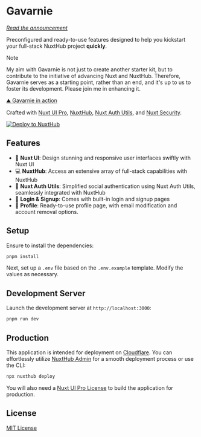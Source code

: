 # Gavarnie

_[Read the announcement](https://soubiran.dev/posts/introducing-gavarnie-launch-your-saas-with-nuxt-and-assurance)_

Preconfigured and ready-to-use features designed to help you kickstart your full-stack NuxtHub project **quickly**.

> [!NOTE]
> My aim with Gavarnie is not just to create another starter kit, but to contribute to the initiative of advancing Nuxt and NuxtHub.
> Therefore, Gavarnie serves as a starting point, rather than an end, and it's up to us to foster its development. Please join me in enhancing it.

[⛰️ Gavarnie in action](https://gavarnie.barbapapazes.dev)

Crafted with [Nuxt UI Pro](https://ui.nuxt.com/pro), [NuxtHub](https://hub.nuxt.com), [Nuxt Auth Utils](https://github.com/atinux/nuxt-auth-utils), and [Nuxt Security](https://nuxt.com/modules/security).

[![Deploy to NuxtHub](https://hub.nuxt.com/button.svg)](https://hub.nuxt.com/new?template=gavarnie)

## Features

- 🎨 **Nuxt UI**: Design stunning and responsive user interfaces swiftly with Nuxt UI
- 💻 **NuxtHub**: Access an extensive array of full-stack capabilities with NuxtHub
- 🔑 **Nuxt Auth Utils**: Simplified social authentication using Nuxt Auth Utils, seamlessly integrated with NuxtHub
- 🚪 **Login & Signup**: Comes with built-in login and signup pages
- 🧑 **Profile**: Ready-to-use profile page, with email modification and account removal options.

## Setup

Ensure to install the dependencies:

```bash
pnpm install
```

Next, set up a `.env` file based on the `.env.example` template. Modify the values as necessary.

## Development Server

Launch the development server at `http://localhost:3000`:

```bash
pnpm run dev
```

## Production

This application is intended for deployment on [Cloudflare](https://cloudflare.com). You can effortlessly utilize [NuxtHub Admin](https://hub.nuxt.com/docs/getting-started/deploy#nuxthub-admin) for a smooth deployment process or use the CLI:

```bash
npx nuxthub deploy
```

You will also need a [Nuxt UI Pro License](https://ui.nuxt.com/pro) to build the application for production.

## License

[MIT License](./LICENSE)

